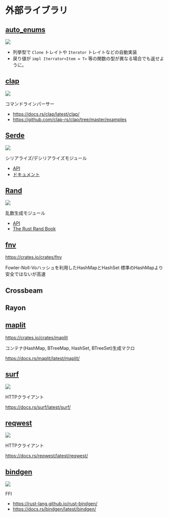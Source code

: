 # 外部ライブラリ

## [auto_enums](https://github.com/taiki-e/auto_enums)

[![](https://camo.githubusercontent.com/7c8f6836c68c37934f07832eecbb50ba726ad41a5e67febf0400bb5dad83506d/68747470733a2f2f696d672e736869656c64732e696f2f6372617465732f762f6175746f5f656e756d733f7374796c653d666c61742d737175617265266c6f676f3d72757374)](https://crates.io/crates/auto_enums)

- 列挙型で `Clone` トレイトや `Iterator` トレイトなどの自動実装
- 戻り値が `impl Iterrator<Item = T>` 等の関数の型が異なる場合でも返せように。

## [clap](https://github.com/clap-rs/clap)

[![](https://camo.githubusercontent.com/94da2adcb33ef21a79b8f9b816d57bd10b93541323359b476e689cedc88f1b1b/68747470733a2f2f696d672e736869656c64732e696f2f6372617465732f762f636c61703f7374796c653d666c61742d737175617265)](https://crates.io/crates/clap)

コマンドラインパーサー

- https://docs.rs/clap/latest/clap/
- https://github.com/clap-rs/clap/tree/master/examples

## [Serde](https://github.com/serde-rs/serde)

[![](https://camo.githubusercontent.com/96a2a18ea13b092e0c3a1753da62f5e4070b8001ef7c36ae15442f1b3a3da99e/68747470733a2f2f696d672e736869656c64732e696f2f6372617465732f762f73657264652e737667)](https://crates.io/crates/serde)

シリアライズ/デシリアライズモジュール

- [API](https://docs.serde.rs/serde/)
- [ドキュメント](https://serde.rs/)

## [Rand](https://github.com/rust-random/rand)

[![](https://img.shields.io/crates/v/rand.svg)](https://crates.io/crates/rand)

乱数生成モジュール

- [API](https://docs.rs/rand/latest/rand/)
- [The Rust Rand Book](https://rust-random.github.io/book/)

## [fnv](https://github.com/servo/rust-fnv)

https://crates.io/crates/fnv

Fowler-Noll-Voハッシュを利用したHashMapとHashSet 標準のHashMapより安全ではないが高速

## Crossbeam

## Rayon

## [maplit](https://github.com/bluss/maplit)

https://crates.io/crates/maplit

コンテナ(HashMap, BTreeMap, HashSet, BTreeSet)生成マクロ

https://docs.rs/maplit/latest/maplit/

## [surf](https://github.com/http-rs/surf)

[![](https://camo.githubusercontent.com/bf286d3f1b5d8f3ae6ac2d0d4648ba091aef7e4d79924a3ef9f674c9124cb0cd/68747470733a2f2f696d672e736869656c64732e696f2f6372617465732f762f737572662e7376673f7374796c653d666c61742d737175617265)](https://crates.io/crates/surf)

HTTPクライアント

https://docs.rs/surf/latest/surf/

## [reqwest](https://github.com/seanmonstar/reqwest)

[![](https://camo.githubusercontent.com/35029fdc6d31cbd92d2e397447cb20ca68fceff48b0432bdddd6d5e4defc27f7/68747470733a2f2f696d672e736869656c64732e696f2f6372617465732f762f726571776573742e737667)](https://crates.io/crates/reqwest)

HTTPクライアント

https://docs.rs/reqwest/latest/reqwest/

## [bindgen](https://github.com/rust-lang/rust-bindgen)

[![](https://camo.githubusercontent.com/f55c8ef03a94f345f437e58c2dce71bf8fc4b8415139ba02dfd7e3df6463de77/68747470733a2f2f696d672e736869656c64732e696f2f6372617465732f762f62696e6467656e2e737667)](https://crates.io/crates/bindgen)

FFI

- https://rust-lang.github.io/rust-bindgen/
- https://docs.rs/bindgen/latest/bindgen/
